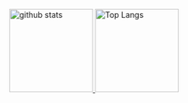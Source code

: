 <p align="left">
  <a href="https://github.com/thaitani">
    <img alt="github stats" height="150px" src="https://github-readme-stats-ash-valley.vercel.app/api?username=thaitani&theme=onedark&show_icons=ture" />
  </a>
  <a href="https://github.com/thaitani">
  <img alt="Top Langs" height="150px" src="https://github-readme-stats-ash-valley.vercel.app/api/top-langs/?username=thaitani&layout=compact&show_icons=true&theme=onedark" />
  </a>
</p>
